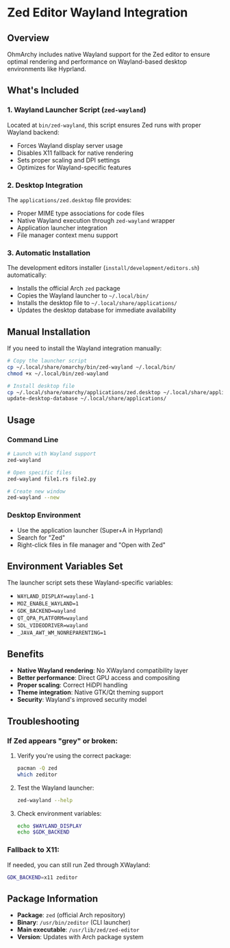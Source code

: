 # Zed Editor Wayland Integration

## Overview

OhmArchy includes native Wayland support for the Zed editor to ensure optimal rendering and performance on Wayland-based desktop environments like Hyprland.

## What's Included

### 1. Wayland Launcher Script (`zed-wayland`)

Located at `bin/zed-wayland`, this script ensures Zed runs with proper Wayland backend:

- Forces Wayland display server usage
- Disables X11 fallback for native rendering
- Sets proper scaling and DPI settings
- Optimizes for Wayland-specific features

### 2. Desktop Integration

The `applications/zed.desktop` file provides:

- Proper MIME type associations for code files
- Native Wayland execution through `zed-wayland` wrapper
- Application launcher integration
- File manager context menu support

### 3. Automatic Installation

The development editors installer (`install/development/editors.sh`) automatically:

- Installs the official Arch `zed` package
- Copies the Wayland launcher to `~/.local/bin/`
- Installs the desktop file to `~/.local/share/applications/`
- Updates the desktop database for immediate availability

## Manual Installation

If you need to install the Wayland integration manually:

```bash
# Copy the launcher script
cp ~/.local/share/omarchy/bin/zed-wayland ~/.local/bin/
chmod +x ~/.local/bin/zed-wayland

# Install desktop file
cp ~/.local/share/omarchy/applications/zed.desktop ~/.local/share/applications/
update-desktop-database ~/.local/share/applications/
```

## Usage

### Command Line

```bash
# Launch with Wayland support
zed-wayland

# Open specific files
zed-wayland file1.rs file2.py

# Create new window
zed-wayland --new
```

### Desktop Environment

- Use the application launcher (Super+A in Hyprland)
- Search for "Zed"
- Right-click files in file manager and "Open with Zed"

## Environment Variables Set

The launcher script sets these Wayland-specific variables:

- `WAYLAND_DISPLAY=wayland-1`
- `MOZ_ENABLE_WAYLAND=1`
- `GDK_BACKEND=wayland`
- `QT_QPA_PLATFORM=wayland`
- `SDL_VIDEODRIVER=wayland`
- `_JAVA_AWT_WM_NONREPARENTING=1`

## Benefits

- **Native Wayland rendering**: No XWayland compatibility layer
- **Better performance**: Direct GPU access and compositing
- **Proper scaling**: Correct HiDPI handling
- **Theme integration**: Native GTK/Qt theming support
- **Security**: Wayland's improved security model

## Troubleshooting

### If Zed appears "grey" or broken:

1. Verify you're using the correct package:
   ```bash
   pacman -Q zed
   which zeditor
   ```

2. Test the Wayland launcher:
   ```bash
   zed-wayland --help
   ```

3. Check environment variables:
   ```bash
   echo $WAYLAND_DISPLAY
   echo $GDK_BACKEND
   ```

### Fallback to X11:

If needed, you can still run Zed through XWayland:
```bash
GDK_BACKEND=x11 zeditor
```

## Package Information

- **Package**: `zed` (official Arch repository)
- **Binary**: `/usr/bin/zeditor` (CLI launcher)
- **Main executable**: `/usr/lib/zed/zed-editor`
- **Version**: Updates with Arch package system
